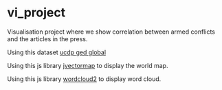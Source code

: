 # vi_project
Visualisation project where we show correlation between armed conflicts and the articles in the press.

Using this dataset [ucdp ged global](https://ucdp.uu.se/downloads/index.html#ged_global)

Using this js library [jvectormap](http://jvectormap.com) to display the world map.

Using this js library [wordcloud2](https://github.com/timdream/wordcloud2.js) to display word cloud.
